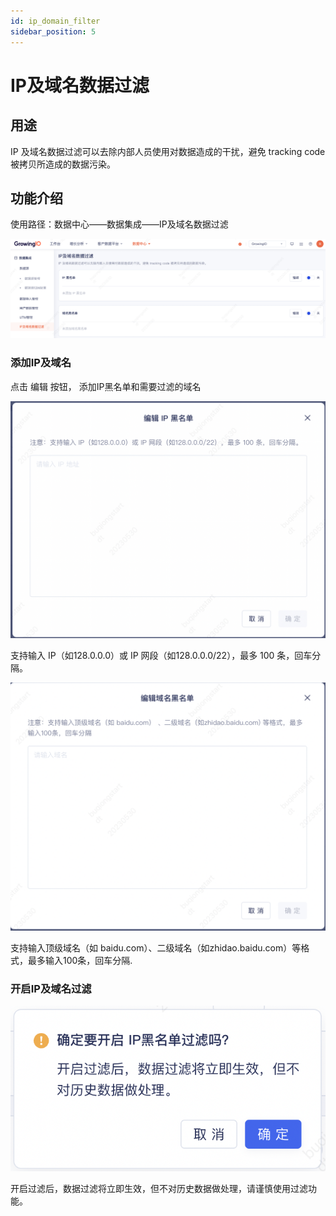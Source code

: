 ```yaml
---
id: ip_domain_filter
sidebar_position: 5
---
```


# IP及域名数据过滤

## 用途

IP 及域名数据过滤可以去除内部人员使用对数据造成的干扰，避免 tracking code 被拷贝所造成的数据污染。

## 功能介绍

使用路径：数据中心——数据集成——IP及域名数据过滤

![图 1](/img/pic_ipdomainfilter_ip_domain_filter.png)  

### 添加IP及域名

  点击 编辑 按钮， 添加IP黑名单和需要过滤的域名
  
  ![图 2](/img/pic_ipfilter_ip_domain_filter.png)  
  
  支持输入 IP（如128.0.0.0）或 IP 网段（如128.0.0.0/22），最多 100 条，回车分隔。

  ![图 3](/img/pic_domainfilter_ip_domain_filter.png)  

  支持输入顶级域名（如 baidu.com）、二级域名（如zhidao.baidu.com）等格式，最多输入100条，回车分隔.

### 开启IP及域名过滤

  ![图 5](/img/pic_openfilter_ip_domain_filter.png)  

  开启过滤后，数据过滤将立即生效，但不对历史数据做处理，请谨慎使用过滤功能。
